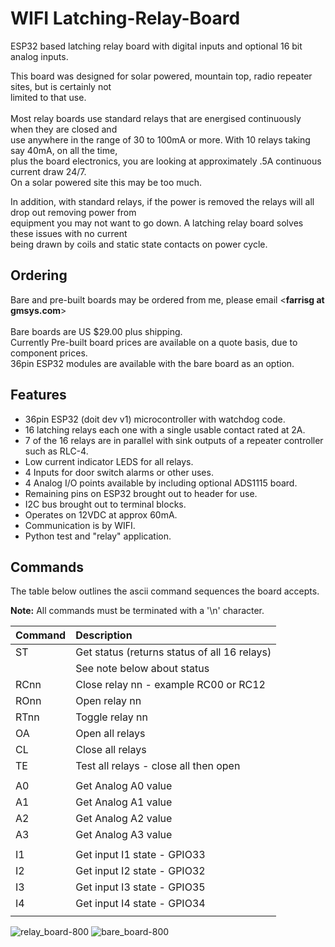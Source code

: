 # WIFI Latching-Relay-Board
ESP32 based latching relay board with digital inputs and optional 16 bit analog inputs.

This board was designed for solar powered, mountain top, radio repeater
sites, but is certainly not  
limited to that use.  <br/><br/>
Most relay boards use standard relays that are energised continuously when they are closed and  
use anywhere in the range of 30 to 100mA or more. With 10 relays taking say 40mA, on all the time,  
plus the board electronics, you are looking at approximately .5A continuous current draw 24/7.  
On a solar powered site this may be too much.
  
In addition, with standard relays, if the power is removed the relays will all drop out removing power from  
equipment you may not want to go down.  A latching relay board solves these issues with no current  
being drawn by coils and static state contacts on power cycle.

Ordering
--------
Bare and pre-built boards may be ordered from me, please email \<**farrisg at gmsys.com**\><br/>  
Bare boards are US $29.00 plus shipping.  
Currently Pre-built board prices are available on a quote basis, due to component prices.  
36pin ESP32 modules are available with the bare board as an option.  

Features
--------
* 36pin ESP32 (doit dev v1) microcontroller with watchdog code.
* 16 latching relays each one with a single usable contact rated at 2A.
* 7 of the 16 relays are in parallel with sink outputs of a repeater controller such as RLC-4.  
* Low current indicator LEDS for all relays.
* 4 Inputs for door switch alarms or other uses.  
* 4  Analog I/O points available by including optional ADS1115 board.  
* Remaining pins on ESP32 brought out to header for use.  
* I2C bus brought out to terminal blocks.  
* Operates on 12VDC at approx 60mA.
* Communication is by WIFI.
* Python test and "relay" application.
 

Commands
--------
The table below outlines the ascii command sequences the
board accepts.  

**Note:** All commands must be terminated with a '\n' character.   

| Command | Description                                   | 
|:--------|:----------------------------------------------|
| ST      | Get status (returns status of all 16 relays)  |
|         | See note below about status                   |
| RCnn    | Close relay nn - example RC00 or RC12         |
| ROnn    | Open relay nn                                 |
| RTnn    | Toggle relay nn                               |
| OA      | Open all relays                               |
| CL      | Close all relays                              |
| TE      | Test all relays - close all then open         |
|         |                                               |
| A0      | Get Analog A0 value                           |
| A1      | Get Analog A1 value                           |
| A2      | Get Analog A2 value                           |
| A3      | Get Analog A3 value                           |
|         |                                               |
| I1      | Get input I1 state - GPIO33                   |
| I2      | Get input I2 state - GPIO32                   |
| I3      | Get input I3 state - GPIO35                   |
| I4      | Get input I4 state - GPIO34                   |
|         |                                               |


![relay_board-800](https://github.com/horga83/Latching-Relay-Board/assets/2425304/6049794b-617f-4010-b2ef-43ba544a5afc)
![bare_board-800](https://github.com/horga83/Latching-Relay-Board/assets/2425304/fcb2d0c8-da5b-42c9-9c24-75382f7059b7)
